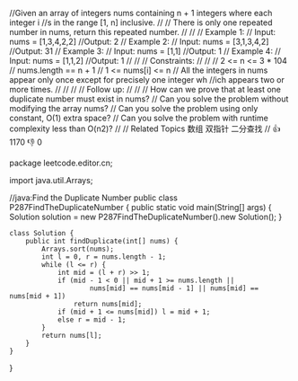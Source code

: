 //Given an array of integers nums containing n + 1 integers where each integer i
//s in the range [1, n] inclusive. 
//
// There is only one repeated number in nums, return this repeated number. 
//
// 
// Example 1: 
// Input: nums = [1,3,4,2,2]
//Output: 2
// Example 2: 
// Input: nums = [3,1,3,4,2]
//Output: 31
// Example 3: 
// Input: nums = [1,1]
//Output: 1
// Example 4: 
// Input: nums = [1,1,2]
//Output: 1
// 
// 
// Constraints: 
//
// 
// 2 <= n <= 3 * 104 
// nums.length == n + 1 
// 1 <= nums[i] <= n 
// All the integers in nums appear only once except for precisely one integer wh
//ich appears two or more times. 
// 
//
// 
// Follow up: 
//
// 
// How can we prove that at least one duplicate number must exist in nums? 
// Can you solve the problem without modifying the array nums? 
// Can you solve the problem using only constant, O(1) extra space? 
// Can you solve the problem with runtime complexity less than O(n2)? 
// 
// Related Topics 数组 双指针 二分查找 
// 👍 1170 👎 0

package leetcode.editor.cn;

import java.util.Arrays;

//java:Find the Duplicate Number
public class P287FindTheDuplicateNumber {
    public static void main(String[] args) {
        Solution solution = new P287FindTheDuplicateNumber().new Solution();
    }

    class Solution {
        public int findDuplicate(int[] nums) {
            Arrays.sort(nums);
            int l = 0, r = nums.length - 1;
            while (l <= r) {
                int mid = (l + r) >> 1;
                if (mid - 1 < 0 || mid + 1 >= nums.length ||
                        nums[mid] == nums[mid - 1] || nums[mid] == nums[mid + 1]) 
                    return nums[mid];
                if (mid + 1 <= nums[mid]) l = mid + 1;
                else r = mid - 1;
            }
            return nums[l];
        }
    }

}